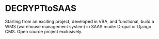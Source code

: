 # DECRYPTtoSAAS
Starting from an exciting project, developed in VBA, and functional, build a WMS (warehouse management system) in SAAS mode: Drupal or Django CMS. Open source project exclusively.
